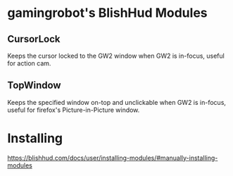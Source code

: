# gamingrobot's BlishHud Modules

## CursorLock

Keeps the cursor locked to the GW2 window when GW2 is in-focus, useful for action cam.

## TopWindow

Keeps the specified window on-top and unclickable when GW2 is in-focus, useful for firefox's Picture-in-Picture window.


# Installing

https://blishhud.com/docs/user/installing-modules/#manually-installing-modules